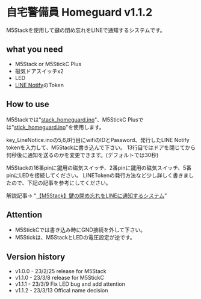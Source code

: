 # 自宅警備員 Homeguard v1.1.2
M5Stackを使用して鍵の閉め忘れをLINEで通知するシステムです。

## what you need
* M5Stack or M5StickC Plus
* 磁気ドアスイッチx2
* LED
* [LINE Notify](https://notify-bot.line.me/ja/)のToken

## How to use
M5Stackでは"[stack_homeguard.ino](https://github.com/11104/key_LineNotice/blob/main/stack_homeguard/stack_homeguard.ino)"、M5StickC Plusでは"[stick_homeguard.ino](https://github.com/11104/key_LineNotice/blob/main/stick_homeguard/stick_homeguard.ino)"を使用します。

key_LineNotice.inoの5,6,8行目にwifiのIDとPassword、発行したLINE Notify tokenを入力して、M5Stackに書き込んで下さい。
13行目ではドアを閉じてから何秒後に通知を送るのかを変更できます。(デフォルトでは30秒)

M5Stackの16番pinに鍵用の磁気スイッチ、2番pinに鍵用の磁気スイッチ、5番pinにLEDを接続してください。
LINETokenの発行方法など少し詳しく書きましたので、下記の記事を参考にしてください。

解説記事-> "[【M5Stack】鍵の閉め忘れをLINEに通知するシステム](https://qiita.com/nih/items/6135769d6572f07a5789)"

## Attention
- M5StickCでは書き込み時にGND接続を外して下さい。
- M5Stickは、M5StackとLEDの電圧設定が逆です。

## Version history
- v1.0.0 - 23/2/25 release for M5Stack
- v1.1.0 - 23/3/8 release for M5StickC
- v1.1.1 - 23/3/9 Fix LED bug and add attention
- v1.1.2 - 23/3/13 Offical name decision